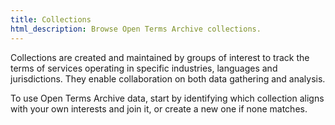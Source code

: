 ```yaml
---
title: Collections
html_description: Browse Open Terms Archive collections.
---
```


Collections are created and maintained by groups of interest to track the terms of services operating in specific industries, languages and jurisdictions. They enable collaboration on both data gathering and analysis.

To use Open Terms Archive data, start by identifying which collection aligns with your own interests and join it, or create a new one if none matches.
